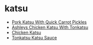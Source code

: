 # katsu

 * [Pork Katsu With Quick Carrot Pickles](../index/p/pork-katsu-with-quick-carrot-pickles-352277.json)
 * [Ashleys Chicken Katsu With Tonkatsu](../index/a/ashleys-chicken-katsu-with-tonkatsu.json)
 * [Chicken Katsu](../index/c/chicken-katsu.json)
 * [Tonkatsu  Katsu Sauce](../index/t/tonkatsu--katsu-sauce.json)
